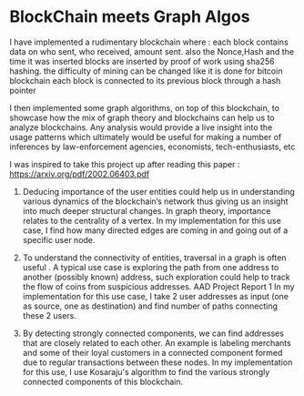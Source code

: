 # BlockChain meets Graph Algos

I have implemented a rudimentary blockchain where :
each block contains data on who sent, who received, amount sent.
also the Nonce,Hash and the time it was inserted
blocks are inserted by proof of work using sha256 hashing.
the difficulty of mining can be changed like it is done for bitcoin blockchain each block is connected to its previous block through a hash pointer

I then implemented some graph algorithms, on top of this blockchain, to showcase how the mix of graph theory and blockchains can help us to analyze blockchains. Any analysis would provide a live insight into the usage patterns which ultimately would be useful for making a number of inferences by law-enforcement agencies, economists, tech-enthusiasts, etc

I was inspired to take this project up after reading this paper :
https://arxiv.org/pdf/2002.06403.pdf

1. Deducing importance of the user entities could help us in understanding various dynamics of the blockchain’s network thus giving us an insight into much deeper structural changes. In graph theory, importance relates to the centrality of a vertex.
In my implementation for this use case, I find how many directed edges are coming in and going out of a specific user node.

2. To understand the connectivity of entities, traversal in a graph is often useful .
A typical use case is exploring the path from one address to another (possibly known) address, such exploration could help to track the flow of coins from suspicious addresses.
 AAD Project Report 1
In my implementation for this use case, I take 2 user addresses as input (one as source, one as destination) and find number of paths connecting these 2 users.

3. By detecting strongly connected components, we can find addresses that are closely related to each other. An example is labeling merchants and some of their loyal customers in a connected component formed due to regular transactions between these nodes.
In my implementation for this use, I use Kosaraju's algorithm to find the various strongly connected components of this blockchain.
